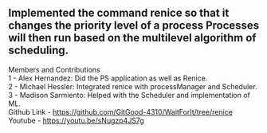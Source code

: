 Implemented the command renice so that it changes the priority level of a process Processes will then run based on the multilevel algorithm of scheduling.
--
Members and Contributions <br />
1 - Alex Hernandez: Did the PS application as well as Renice. <br />
2 - Michael Hessler: Integrated renice with processManager and Scheduler. <br />
3 - Madison Sarmiento: Helped with the Scheduler and implementation of ML. <br />
Github Link - https://github.com/GitGood-4310/WaitForIt/tree/renice <br />
Youtube - https://youtu.be/sNugzp4JS7g 

